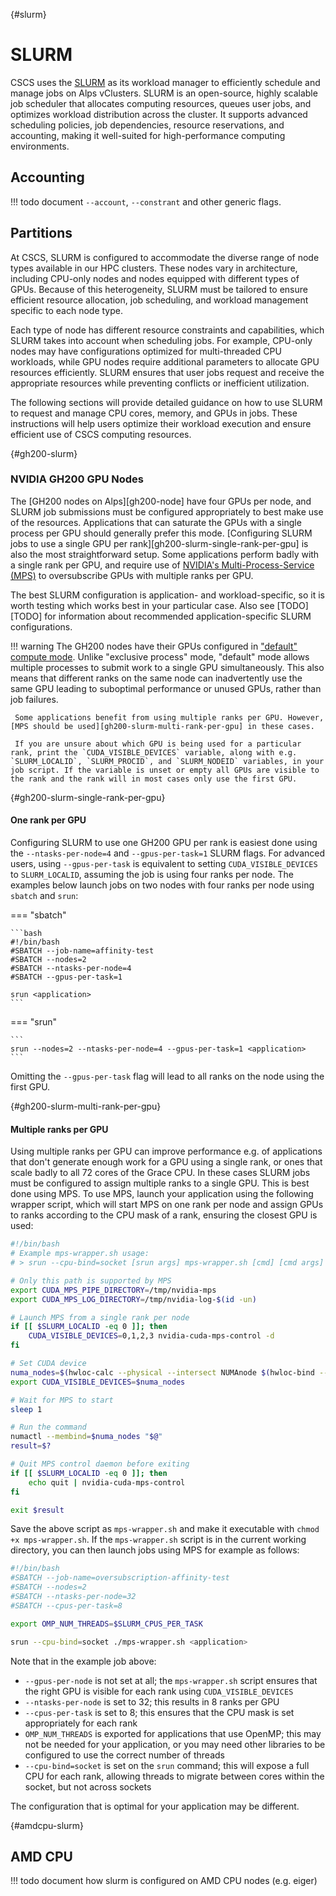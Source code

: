 [](){#slurm}
# SLURM

CSCS uses the [SLURM](https://slurm.schedmd.com/documentation.html) as its workload manager to efficiently schedule and manage jobs on Alps vClusters.
SLURM is an open-source, highly scalable job scheduler that allocates computing resources, queues user jobs, and optimizes workload distribution across the cluster. It supports advanced scheduling policies, job dependencies, resource reservations, and accounting, making it well-suited for high-performance computing environments.

## Accounting

!!! todo
    document `--account`, `--constrant` and other generic flags.

## Partitions

At CSCS, SLURM is configured to accommodate the diverse range of node types available in our HPC clusters. These nodes vary in architecture, including CPU-only nodes and nodes equipped with different types of GPUs. Because of this heterogeneity, SLURM must be tailored to ensure efficient resource allocation, job scheduling, and workload management specific to each node type.

Each type of node has different resource constraints and capabilities, which SLURM takes into account when scheduling jobs. For example, CPU-only nodes may have configurations optimized for multi-threaded CPU workloads, while GPU nodes require additional parameters to allocate GPU resources efficiently. SLURM ensures that user jobs request and receive the appropriate resources while preventing conflicts or inefficient utilization.

The following sections will provide detailed guidance on how to use SLURM to request and manage CPU cores, memory, and GPUs in jobs. These instructions will help users optimize their workload execution and ensure efficient use of CSCS computing resources.

[](){#gh200-slurm}
### NVIDIA GH200 GPU Nodes

The [GH200 nodes on Alps][gh200-node] have four GPUs per node, and SLURM job submissions must be configured appropriately to best make use of the resources. Applications that can saturate the GPUs with a single process per GPU should generally prefer this mode. [Configuring SLURM jobs to use a single GPU per rank][gh200-slurm-single-rank-per-gpu] is also the most straightforward setup. Some applications perform badly with a single rank per GPU, and require use of [NVIDIA's Multi-Process-Service (MPS)](https://docs.nvidia.com/deploy/mps/index.html) to oversubscribe GPUs with multiple ranks per GPU.

The best SLURM configuration is application- and workload-specific, so it is worth testing which works best in your particular case. Also see [TODO][TODO] for information about recommended application-specific SLURM configurations.

!!! warning
    The GH200 nodes have their GPUs configured in ["default" compute mode](https://docs.nvidia.com/deploy/mps/index.html#gpu-compute-modes). Unlike "exclusive process" mode, "default" mode allows multiple processes to submit work to a single GPU simultaneously. This also means that different ranks on the same node can inadvertently use the same GPU leading to suboptimal performance or unused GPUs, rather than job failures.
    
     Some applications benefit from using multiple ranks per GPU. However, [MPS should be used][gh200-slurm-multi-rank-per-gpu] in these cases.
    
     If you are unsure about which GPU is being used for a particular rank, print the `CUDA_VISIBLE_DEVICES` variable, along with e.g. `SLURM_LOCALID`, `SLURM_PROCID`, and `SLURM_NODEID` variables, in your job script. If the variable is unset or empty all GPUs are visible to the rank and the rank will in most cases only use the first GPU. 

[](){#gh200-slurm-single-rank-per-gpu}
#### One rank per GPU

Configuring SLURM to use one GH200 GPU per rank is easiest done using the `--ntasks-per-node=4` and `--gpus-per-task=1` SLURM flags. For advanced users, using `--gpus-per-task` is equivalent to setting `CUDA_VISIBLE_DEVICES` to `SLURM_LOCALID`, assuming the job is using four ranks per node. The examples below launch jobs on two nodes with four ranks per node using `sbatch` and `srun`:

=== "sbatch"

    ```bash
    #!/bin/bash
    #SBATCH --job-name=affinity-test
    #SBATCH --nodes=2
    #SBATCH --ntasks-per-node=4
    #SBATCH --gpus-per-task=1

    srun <application>
    ```

=== "srun"

    ```
    srun --nodes=2 --ntasks-per-node=4 --gpus-per-task=1 <application>
    ```
    
Omitting the `--gpus-per-task` flag will lead to all ranks on the node using the first GPU.

[](){#gh200-slurm-multi-rank-per-gpu}
#### Multiple ranks per GPU

Using multiple ranks per GPU can improve performance e.g. of applications that don't generate enough work for a GPU using a single rank, or ones that scale badly to all 72 cores of the Grace CPU. In these cases SLURM jobs must be configured to assign multiple ranks to a single GPU. This is best done using MPS. To use MPS, launch your application using the following wrapper script, which will start MPS on one rank per node and assign GPUs to ranks according to the CPU mask of a rank, ensuring the closest GPU is used:

```bash
#!/bin/bash
# Example mps-wrapper.sh usage:
# > srun --cpu-bind=socket [srun args] mps-wrapper.sh [cmd] [cmd args]

# Only this path is supported by MPS
export CUDA_MPS_PIPE_DIRECTORY=/tmp/nvidia-mps
export CUDA_MPS_LOG_DIRECTORY=/tmp/nvidia-log-$(id -un)

# Launch MPS from a single rank per node
if [[ $SLURM_LOCALID -eq 0 ]]; then
    CUDA_VISIBLE_DEVICES=0,1,2,3 nvidia-cuda-mps-control -d
fi

# Set CUDA device
numa_nodes=$(hwloc-calc --physical --intersect NUMAnode $(hwloc-bind --get --taskset))
export CUDA_VISIBLE_DEVICES=$numa_nodes

# Wait for MPS to start
sleep 1

# Run the command
numactl --membind=$numa_nodes "$@"
result=$?

# Quit MPS control daemon before exiting
if [[ $SLURM_LOCALID -eq 0 ]]; then
    echo quit | nvidia-cuda-mps-control
fi

exit $result
```

Save the above script as `mps-wrapper.sh` and make it executable with `chmod +x mps-wrapper.sh`. If the `mps-wrapper.sh` script is in the current working directory, you can then launch jobs using MPS for example as follows:

```bash
#!/bin/bash
#SBATCH --job-name=oversubscription-affinity-test
#SBATCH --nodes=2
#SBATCH --ntasks-per-node=32
#SBATCH --cpus-per-task=8

export OMP_NUM_THREADS=$SLURM_CPUS_PER_TASK

srun --cpu-bind=socket ./mps-wrapper.sh <application>
```

Note that in the example job above:

- `--gpus-per-node` is not set at all; the `mps-wrapper.sh` script ensures that the right GPU is visible for each rank using `CUDA_VISIBLE_DEVICES`
- `--ntasks-per-node` is set to 32; this results in 8 ranks per GPU
- `--cpus-per-task` is set to 8; this ensures that the CPU mask is set appropriately for each rank
- `OMP_NUM_THREADS` is exported for applications that use OpenMP; this may not be needed for your application, or you may need other libraries to be configured to use the correct number of threads
- `--cpu-bind=socket` is set on the `srun` command; this will expose a full CPU for each rank, allowing threads to migrate between cores within the socket, but not across sockets

The configuration that is optimal for your application may be different.

[](){#amdcpu-slurm}
## AMD CPU

!!! todo
    document how slurm is configured on AMD CPU nodes (e.g. eiger)
